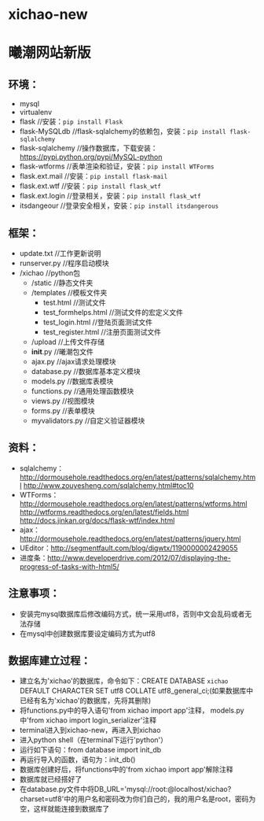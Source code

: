 # xichao-new
曦潮网站新版
====================

环境：
--------------------
 * mysql 
 * virtualenv
 * flask             //安装：`pip install Flask`
 * flask-MySQLdb     //flask-sqlalchemy的依赖包，安装：`pip install flask-sqlalchemy`
 * flask-sqlalchemy  //操作数据库，下载安装：https://pypi.python.org/pypi/MySQL-python
 * flask-wtforms     //表单渲染和验证，安装：`pip install WTForms`
 * flask.ext.mail    //安装：`pip install flask-mail`
 * flask.ext.wtf     //安装：`pip install flask_wtf`
 * flask.ext.login   //登录相关，安装：`pip install flask_wtf`
 * itsdangeour       //登录安全相关，安装：`pip install itsdangerous` 


框架：
--------------------
 * update.txt    //工作更新说明
 * runserver.py    //程序启动模块
 * /xichao    //python包
   + /static    //静态文件夹
   + /templates    //模板文件夹
     - test.html    //测试文件
     - test_formhelps.html    //测试文件的宏定义文件
     - test_login.html    //登陆页面测试文件
     - test_register.html    //注册页面测试文件
   + /upload    //上传文件存储
   + __init__.py    //曦潮包文件
   + ajax.py    //ajax请求处理模块
   + database.py    //数据库基本定义模块
   + models.py    //数据库表模块
   + functions.py    //通用处理函数模块
   + views.py    //视图模块
   + forms.py    //表单模块
   + myvalidators.py    //自定义验证器模块

资料：
--------------------
 * sqlalchemy：http://dormousehole.readthedocs.org/en/latest/patterns/sqlalchemy.html
               http://www.zouyesheng.com/sqlalchemy.html#toc10
 * WTForms：http://dormousehole.readthedocs.org/en/latest/patterns/wtforms.html
            http://wtforms.readthedocs.org/en/latest/fields.html
            http://docs.jinkan.org/docs/flask-wtf/index.html
 * ajax：http://dormousehole.readthedocs.org/en/latest/patterns/jquery.html
 * UEditor：http://segmentfault.com/blog/digwtx/1190000002429055
 * 进度条：http://www.developerdrive.com/2012/07/displaying-the-progress-of-tasks-with-html5/

注意事项：
--------------------
 * 安装完mysql数据库后修改编码方式，统一采用utf8，否则中文会乱码或者无法存储
 * 在mysql中创建数据库要设定编码方式为utf8


数据库建立过程：
--------------------
 * 建立名为'xichao'的数据库，命令如下：CREATE DATABASE `xichao` DEFAULT CHARACTER SET utf8 COLLATE utf8_general_ci;(如果数据库中已经有名为'xichao'的数据库，先将其删除)
 * 将functions.py中的导入语句'from xichao import app'注释， models.py中'from xichao import login_serializer'注释
 * terminal进入到xichao-new，再进入到xichao
 * 进入python shell（在terminal下运行'python'）
 * 运行如下语句：from database import init_db
 * 再运行导入的函数，语句为：init_db()
 * 数据库创建好后，将functions中的'from xichao import app'解除注释
 * 数据库就已经搭好了
 * 在database.py文件中将DB_URL='mysql://root:@localhost/xichao?charset=utf8'中的用户名和密码改为你们自己的，我的用户名是root，密码为空，这样就能连接到数据库了